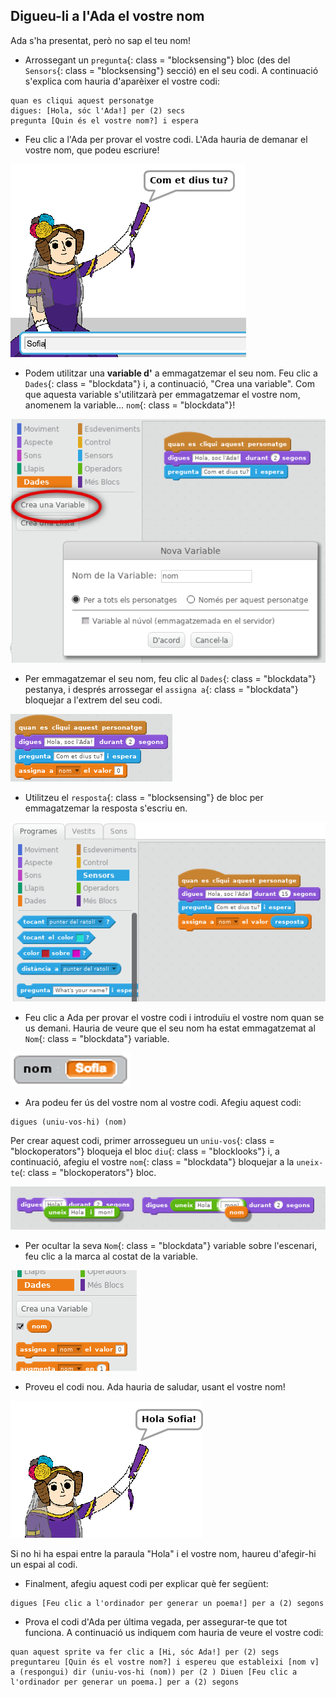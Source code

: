## Digueu-li a l'Ada el vostre nom

Ada s'ha presentat, però no sap el teu nom!

+ Arrossegant un `pregunta`{: class = "blocksensing"} bloc (des del `Sensors`{: class = "blocksensing"} secció) en el seu codi. A continuació s'explica com hauria d'aparèixer el vostre codi:

```blocks
quan es cliqui aquest personatge 
digues: [Hola, sóc l'Ada!] per (2) secs 
pregunta [Quin és el vostre nom?] i espera
```

+ Feu clic a l'Ada per provar el vostre codi. L'Ada hauria de demanar el vostre nom, que podeu escriure!

![captura de pantalla](images/poetry-input.png)

+ Podem utilitzar una **variable d'** a emmagatzemar el seu nom. Feu clic a `Dades`{: class = "blockdata"} i, a continuació, "Crea una variable". Com que aquesta variable s'utilitzarà per emmagatzemar el vostre nom, anomenem la variable... `nom`{: class = "blockdata"}!

![captura de pantalla](images/poetry-name.png)

+ Per emmagatzemar el seu nom, feu clic al `Dades`{: class = "blockdata"} pestanya, i després arrossegar el `assigna a`{: class = "blockdata"} bloquejar a l'extrem del seu codi.

![captura de pantalla](images/poetry-set.png)

+ Utilitzeu el `resposta`{: class = "blocksensing"} de bloc per emmagatzemar la resposta s'escriu en.

![captura de pantalla](images/poetry-answer.png)

+ Feu clic a Ada per provar el vostre codi i introduïu el vostre nom quan se us demani. Hauria de veure que el seu nom ha estat emmagatzemat al `Nom`{: class = "blockdata"} variable.

![captura de pantalla](images/poetry-name-test.png)

+ Ara podeu fer ús del vostre nom al vostre codi. Afegiu aquest codi:

```blocks
digues (uniu-vos-hi) (nom)
```

Per crear aquest codi, primer arrossegueu un `uniu-vos`{: class = "blockoperators"} bloqueja el bloc `diu`{: class = "blocklooks"} i, a continuació, afegiu el vostre `nom`{: class = "blockdata"} bloquejar a la `uneix-te`(: class = "blockoperators"} bloc.

![captura de pantalla](images/poetry-join.png)

+ Per ocultar la seva `Nom`{: class = "blockdata"} variable sobre l'escenari, feu clic a la marca al costat de la variable.

![captura de pantalla](images/poetry-tick.png)

+ Proveu el codi nou. Ada hauria de saludar, usant el vostre nom!

![captura de pantalla](images/poetry-name-test2.png)

Si no hi ha espai entre la paraula "Hola" i el vostre nom, haureu d'afegir-hi un espai al codi.

+ Finalment, afegiu aquest codi per explicar què fer següent:

```blocks
digues [Feu clic a l'ordinador per generar un poema!] per a (2) segons
```

+ Prova el codi d'Ada per última vegada, per assegurar-te que tot funciona. A continuació us indiquem com hauria de veure el vostre codi:

```blocks
quan aquest sprite va fer clic a [Hi, sóc Ada!] per (2) segs preguntareu [Quin és el vostre nom?] i espereu que estableixi [nom v] a (respongui) dir (uniu-vos-hi (nom)) per (2 ) Diuen [Feu clic a l'ordinador per generar un poema.] per a (2) segons 
```